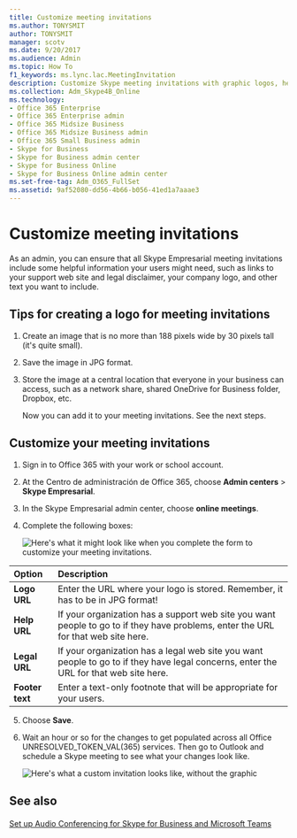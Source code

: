```yaml
---
title: Customize meeting invitations
ms.author: TONYSMIT
author: TONYSMIT
manager: scotv
ms.date: 9/20/2017
ms.audience: Admin
ms.topic: How To
f1_keywords: ms.lync.lac.MeetingInvitation
description: Customize Skype meeting invitations with graphic logos, help and legal URLs, and footer text. 
ms.collection: Adm_Skype4B_Online
ms.technology:
- Office 365 Enterprise
- Office 365 Enterprise admin
- Office 365 Midsize Business
- Office 365 Midsize Business admin
- Office 365 Small Business admin
- Skype for Business
- Skype for Business admin center
- Skype for Business Online
- Skype for Business Online admin center
ms.set-free-tag: Adm_O365_FullSet
ms.assetid: 9af52080-dd56-4b66-b056-41ed1a7aaae3
---
```



# Customize meeting invitations

As an admin, you can ensure that all Skype Empresarial meeting invitations include some helpful information your users might need, such as links to your support web site and legal disclaimer, your company logo, and other text you want to include. 
  
    
    


## Tips for creating a logo for meeting invitations
<a name="__top"> </a>


1. Create an image that is no more than 188 pixels wide by 30 pixels tall (it's quite small).
    
  
2. Save the image in JPG format.
    
  
3. Store the image at a central location that everyone in your business can access, such as a network share, shared OneDrive for Business folder, Dropbox, etc.
    
    Now you can add it to your meeting invitations. See the next steps.
    
  

## Customize your meeting invitations
<a name="__top"> </a>


1. Sign in to Office 365 with your work or school account.
    
  
2. At the Centro de administración de Office 365, choose **Admin centers** > **Skype Empresarial**.
    
  
3. In the Skype Empresarial admin center, choose **online meetings**. 
    
  
4. Complete the following boxes:
    
    ![Here's what it might look like when you complete the form to customize your meeting invitations.](images/b0a7c3c6-0d86-41c6-b116-331143bbe398.png)
  
    
    

    

|**Option**|**Description**|
|:-----|:-----|
|**Logo URL** <br/> |Enter the URL where your logo is stored. Remember, it has to be in JPG format!  <br/> |
|**Help URL** <br/> | If your organization has a support web site you want people to go to if they have problems, enter the URL for that web site here. <br/> |
|**Legal URL** <br/> |If your organization has a legal web site you want people to go to if they have legal concerns, enter the URL for that web site here.  <br/> |
|**Footer text** <br/> |Enter a text-only footnote that will be appropriate for your users.  <br/> |
   
5. Choose **Save**.
    
  
6. Wait an hour or so for the changes to get populated across all Office UNRESOLVED_TOKEN_VAL(365) services. Then go to Outlook and schedule a Skype meeting to see what your changes look like. 
    
    ![Here's what a custom invitation looks like, without the graphic](images/ebb5c03c-c23d-4da7-97f1-9b13e26a6cf8.png)
  
    
    

    
  

## See also
<a name="__top"> </a>


#### 


  
    
    
 [Set up Audio Conferencing for Skype for Business and Microsoft Teams](set-up-audio-conferencing-for-skype-for-business-and-microsoft-teams.md)
